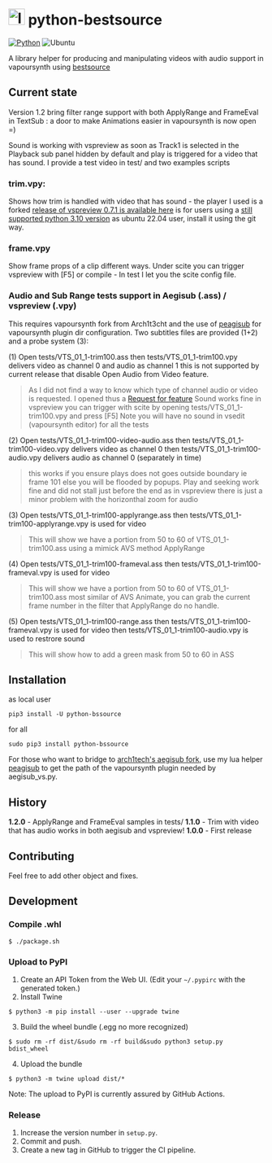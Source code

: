# <img src="https://github.com/sosie-js/python-bssource/blob/1.2.0/icons/python-bssource.png?raw=true" alt="logo" width="32"> python-bestsource

[![Python](https://img.shields.io/badge/Python%20->=3.10-blue)](https://www.python.org/) ![Ubuntu](https://img.shields.io/badge/Ubuntu-E95420?style=for-the-badge&logo=ubuntu&logoColor=white)  

A library helper for producing and manipulating videos with audio support in vapoursynth using [bestsource](https://github.com/vapoursynth/bestsource)

## Current state

Version 1.2 bring filter range support with both ApplyRange and FrameEval in TextSub  : a door to make Animations easier in vapoursynth is now open =)

Sound is working with vspreview as soon as Track1 is selected in the Playback sub panel hidden by default and play is triggered for a video that has sound. I provide a test video in test/ and two examples scripts

### trim.vpy: 

Shows how trim is handled with video that has sound - the player I used is a forked [release of vspreview 0.7.1 is available here](https://github.com/sosie-js/vs-preview/releases/tag/v0.7.1-ubuntu22.04) is for users using a [still supported python 3.10 version](https://pyreadiness.org/3.10/) as ubuntu 22.04 user, install it using the git way.

### frame.vpy

Show frame props of a clip different ways. Under scite you can trigger vspreview with [F5]
or compile - In test I let you the scite config file. 

### Audio and Sub Range tests support in Aegisub (.ass) / vspreview (.vpy) 

This requires vapoursynth fork from Arch1t3cht and the use of [peagisub](https://github.com/sosie-js/peagisub-vs) 
for vapoursynth plugin dir configuration. Two subtitles files are provided (1+2) and a probe system (3):

(1) Open tests/VTS_01_1-trim100.ass 
then tests/VTS_01_1-trim100.vpy delivers video as channel 0 and audio as channel 1
this is not supported by current release that disable Open Audio from Video feature. 
>As I did not find a way to know which type of channel audio or video is requested.
>I opened thus a [Request for feature](https://github.com/arch1t3cht/Aegisub/issues/148)
Sound works fine in vspreview you can trigger with scite by opening tests/VTS_01_1-trim100.vpy and press [F5]
Note you will have no sound in vsedit (vapoursynth editor) for all the tests

(2) Open tests/VTS_01_1-trim100-video-audio.ass 
then tests/VTS_01_1-trim100-video.vpy delivers video  as channel 0 
then tests/VTS_01_1-trim100-audio.vpy delivers audio  as channel 0 (separately in time)
>this works if you ensure plays does not goes outside boundary ie frame 101
>else you will be flooded by popups. Play and seeking work fine and did not stall just before the end as in vspreview
>there is just a minor problem with the horizonthal zoom for audio

(3) Open tests/VTS_01_1-trim100-applyrange.ass 
then tests/VTS_01_1-trim100-applyrange.vpy is used for video
>This will show we have a portion from 50 to 60 of VTS_01_1-trim100.ass using a mimick AVS method ApplyRange

(4) Open tests/VTS_01_1-trim100-frameval.ass
then tests/VTS_01_1-trim100-frameval.vpy is used for video
>This will show we have a portion from 50 to 60 of VTS_01_1-trim100.ass most similar of AVS Animate, you can
grab the current frame number in the filter that ApplyRange do no handle. 

(5) Open tests/VTS_01_1-trim100-range.ass
then tests/VTS_01_1-trim100-frameval.vpy is used for video
then tests/VTS_01_1-trim100-audio.vpy is used to restrore sound
>This will show how to add a green mask from 50 to 60 in ASS

## Installation

as local user

```shell
pip3 install -U python-bssource
```

for all

```shell
sudo pip3 install python-bssource
```

For those who want to bridge to [arch1tech's aegisub fork](https://github.com/arch1t3cht/Aegisub/tree/vapoursynth), use my lua helper [peagisub](https://github.com/sosie-js/peagisub-vs) to get the path of the vapoursynth plugin needed by aegisub_vs.py. 

## History

**1.2.0** - ApplyRange and FrameEval samples in tests/
**1.1.0** - Trim with video that has audio works in both aegisub and vspreview!
**1.0.0** - First release


## Contributing

Feel free to add other object and fixes.

## Development

### Compile .whl

```shell
$ ./package.sh
```

### Upload to PyPI

1. Create an API Token from the Web UI. (Edit your `~/.pypirc` with the generated token.)
2. Install Twine
```shell
$ python3 -m pip install --user --upgrade twine
```
3. Build the wheel bundle (.egg no more recognized) 
```shell
$ sudo rm -rf dist/&sudo rm -rf build&sudo python3 setup.py bdist_wheel
```
4. Upload the bundle
```shell
$ python3 -m twine upload dist/*
```

Note: The upload to PyPI is currently assured by GitHub Actions.


### Release

1. Increase the version number in `setup.py`.
2. Commit and push.
3. Create a new tag in GitHub to trigger the CI pipeline.

